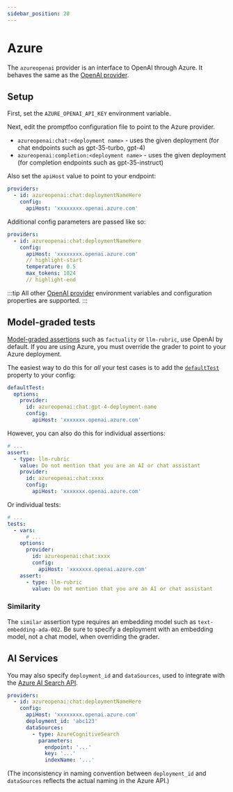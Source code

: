```yaml
---
sidebar_position: 20
---
```


# Azure

The `azureopenai` provider is an interface to OpenAI through Azure. It behaves the same as the [OpenAI provider](/docs/providers/openai).

## Setup

First, set the `AZURE_OPENAI_API_KEY` environment variable.

Next, edit the promptfoo configuration file to point to the Azure provider.

- `azureopenai:chat:<deployment name>` - uses the given deployment (for chat endpoints such as gpt-35-turbo, gpt-4)
- `azureopenai:completion:<deployment name>` - uses the given deployment (for completion endpoints such as gpt-35-instruct)

Also set the `apiHost` value to point to your endpoint:

```yaml
providers:
  - id: azureopenai:chat:deploymentNameHere
    config:
      apiHost: 'xxxxxxxx.openai.azure.com'
```

Additional config parameters are passed like so:

```yaml
providers:
  - id: azureopenai:chat:deploymentNameHere
    config:
      apiHost: 'xxxxxxxx.openai.azure.com'
      // highlight-start
      temperature: 0.5
      max_tokens: 1024
      // highlight-end
```

:::tip
All other [OpenAI provider](/docs/providers/openai) environment variables and configuration properties are supported.
:::

## Model-graded tests

[Model-graded assertions](/docs/configuration/expected-outputs/model-graded/) such as `factuality` or `llm-rubric`, use OpenAI by default. If you are using Azure, you must override the grader to point to your Azure deployment.

The easiest way to do this for _all_ your test cases is to add the [`defaultTest`](/docs/configuration/guide/#default-test-cases) property to your config:

```yaml title=promptfooconfig.yaml
defaultTest:
  options:
    provider:
      id: azureopenai:chat:gpt-4-deployment-name
      config:
        apiHost: 'xxxxxxx.openai.azure.com'
```

However, you can also do this for individual assertions:

```yaml
# ...
assert:
  - type: llm-rubric
    value: Do not mention that you are an AI or chat assistant
    provider:
      id: azureopenai:chat:xxxx
      config:
        apiHost: 'xxxxxxx.openai.azure.com'
```

Or individual tests:

```yaml
# ...
tests:
  - vars:
      # ...
    options:
      provider:
        id: azureopenai:chat:xxxx
        config:
          apiHost: 'xxxxxxx.openai.azure.com'
    assert:
      - type: llm-rubric
        value: Do not mention that you are an AI or chat assistant
```

### Similarity

The `similar` assertion type requires an embedding model such as `text-embedding-ada-002`.  Be sure to specify a deployment with an embedding model, not a chat model, when overriding the grader.

## AI Services

You may also specify `deployment_id` and `dataSources`, used to integrate with the [Azure AI Search API](https://learn.microsoft.com/en-us/azure/ai-services/openai/concepts/use-your-data#conversation-history-for-better-results).

```yaml
providers:
  - id: azureopenai:chat:deploymentNameHere
    config:
      apiHost: 'xxxxxxxx.openai.azure.com'
      deployment_id: 'abc123'
      dataSources:
        - type: AzureCognitiveSearch
          parameters:
            endpoint: '...'
            key: '...'
            indexName: '...'
```

(The inconsistency in naming convention between `deployment_id` and `dataSources` reflects the actual naming in the Azure API.)
